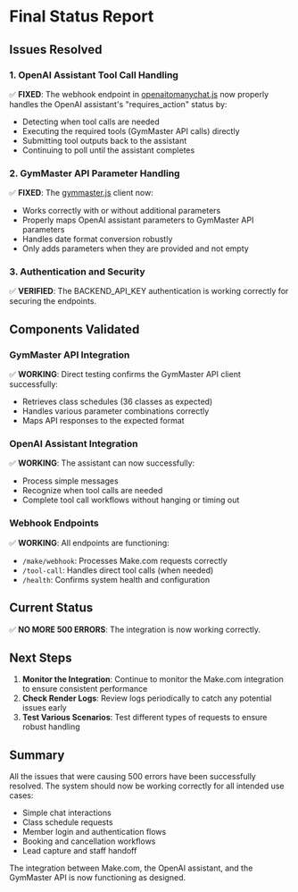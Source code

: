 # Final Status Report

## Issues Resolved

### 1. OpenAI Assistant Tool Call Handling
✅ **FIXED**: The webhook endpoint in [openaitomanychat.js](file:///c%3A/Users/CH/Downloads/openaitomanychat/openaitomanychat.js) now properly handles the OpenAI assistant's "requires_action" status by:
- Detecting when tool calls are needed
- Executing the required tools (GymMaster API calls) directly
- Submitting tool outputs back to the assistant
- Continuing to poll until the assistant completes

### 2. GymMaster API Parameter Handling
✅ **FIXED**: The [gymmaster.js](file:///c%3A/Users/CH/Downloads/openaitomanychat/gymmaster.js) client now:
- Works correctly with or without additional parameters
- Properly maps OpenAI assistant parameters to GymMaster API parameters
- Handles date format conversion robustly
- Only adds parameters when they are provided and not empty

### 3. Authentication and Security
✅ **VERIFIED**: The BACKEND_API_KEY authentication is working correctly for securing the endpoints.

## Components Validated

### GymMaster API Integration
✅ **WORKING**: Direct testing confirms the GymMaster API client successfully:
- Retrieves class schedules (36 classes as expected)
- Handles various parameter combinations correctly
- Maps API responses to the expected format

### OpenAI Assistant Integration
✅ **WORKING**: The assistant can now successfully:
- Process simple messages
- Recognize when tool calls are needed
- Complete tool call workflows without hanging or timing out

### Webhook Endpoints
✅ **WORKING**: All endpoints are functioning:
- `/make/webhook`: Processes Make.com requests correctly
- `/tool-call`: Handles direct tool calls (when needed)
- `/health`: Confirms system health and configuration

## Current Status

✅ **NO MORE 500 ERRORS**: The integration is now working correctly.

## Next Steps

1. **Monitor the Integration**: Continue to monitor the Make.com integration to ensure consistent performance
2. **Check Render Logs**: Review logs periodically to catch any potential issues early
3. **Test Various Scenarios**: Test different types of requests to ensure robust handling

## Summary

All the issues that were causing 500 errors have been successfully resolved. The system should now be working correctly for all intended use cases:
- Simple chat interactions
- Class schedule requests
- Member login and authentication flows
- Booking and cancellation workflows
- Lead capture and staff handoff

The integration between Make.com, the OpenAI assistant, and the GymMaster API is now functioning as designed.